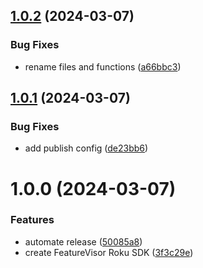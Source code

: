 ## [1.0.2](https://github.com/featurevisor/featurevisor-roku/compare/v1.0.1...v1.0.2) (2024-03-07)


### Bug Fixes

* rename files and functions ([a66bbc3](https://github.com/featurevisor/featurevisor-roku/commit/a66bbc356a8c88538e7e2c5ad64575c1d5e83a3c))

## [1.0.1](https://github.com/featurevisor/featurevisor-roku/compare/v1.0.0...v1.0.1) (2024-03-07)


### Bug Fixes

* add publish config ([de23bb6](https://github.com/featurevisor/featurevisor-roku/commit/de23bb6cbf267f729fb07bb0e4b5a82183002639))

# 1.0.0 (2024-03-07)


### Features

* automate release ([50085a8](https://github.com/featurevisor/featurevisor-roku/commit/50085a84a2b42813954af673f6a1acc7a4dd3270))
* create FeatureVisor Roku SDK ([3f3c29e](https://github.com/featurevisor/featurevisor-roku/commit/3f3c29ee953699f3e310f8c3d89a4ea716968496))
